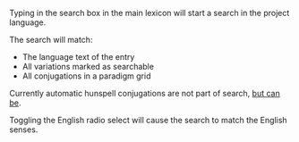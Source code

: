 Typing in the search box in the main lexicon will start a search in the project language.

The search will match:

 - The language text of the entry
 - All variations marked as searchable
 - All conjugations in a paradigm grid

Currently automatic hunspell conjugations are not part of search, [but can be](/feedback/).

Toggling the English radio select will cause the search to match the English senses.